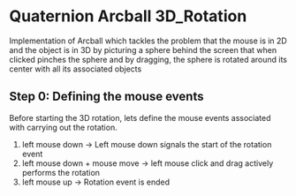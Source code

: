 # Quaternion Arcball 3D_Rotation
Implementation of  Arcball which tackles the problem that the mouse is in 2D and the object is in 3D by picturing a sphere behind the screen that when clicked pinches the sphere and by dragging, the sphere is rotated around its center with all its associated objects

## Step 0: Defining the mouse events
Before starting the 3D rotation, lets define the mouse events associated with carrying out the rotation. 
1. left mouse down -> Left mouse down signals the start of the rotation event
2. left mouse down + mouse move -> left mouse click and drag actively performs the rotation
3. left mouse up -> Rotation event is ended


